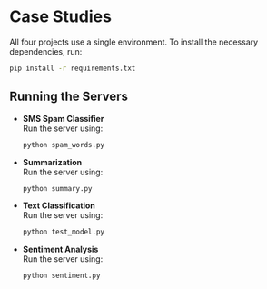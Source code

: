 # Case Studies

All four projects use a single environment. To install the necessary dependencies, run:  

```bash
pip install -r requirements.txt
```

## Running the Servers  

- **SMS Spam Classifier**  
  Run the server using:  
  ```bash
  python spam_words.py
  ```

- **Summarization**  
  Run the server using:  
  ```bash
  python summary.py
  ```

- **Text Classification**  
  Run the server using:  
  ```bash
  python test_model.py
  ```

- **Sentiment Analysis**  
  Run the server using:  
  ```bash
  python sentiment.py
  ```

